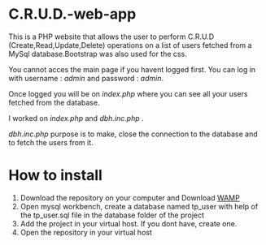 # C.R.U.D.-web-app
This is a PHP website that allows the user to perform C.R.U.D (Create,Read,Update,Delete) operations on a list of users fetched from a MySql database.Bootstrap was also used for the css. 
 
 You cannot acces the main page if you havent logged first. You can log in with username : _admin_ and password : _admin_.
 
 Once logged you will be on _index.php_  where you can see all your users fetched from the database.
 
 I worked on _index.php_ and _dbh.inc.php_ .
 
 
 _dbh.inc.php_ purpose is to make, close the connection to the database and to fetch the users from it.
 
 # How to install
 1. Download the repository on your computer and  Download [WAMP](https://sourceforge.net/projects/wampserver/)
 2. Open mysql workbench, create a database named tp_user with help of the tp_user.sql file in the database folder of the project
 3. Add the project in your virtual host. If you dont have, create one.
 4. Open the repository in your virtual host
 

